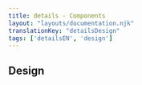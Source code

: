 ```yaml
---
title: details - Components
layout: "layouts/documentation.njk"
translationKey: "detailsDesign"
tags: ['detailsEN', 'design']
---
```


## Design